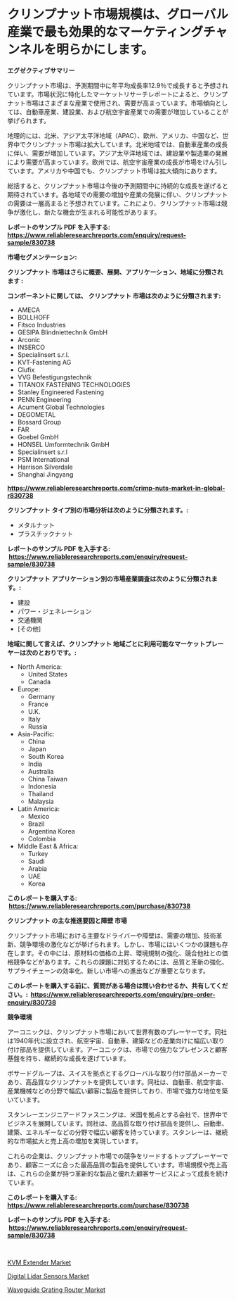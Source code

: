 <p><h1>クリンプナット市場規模は、グローバル産業で最も効果的なマーケティングチャンネルを明らかにします。</h1></p><p><strong>エグゼクティブサマリー</strong></p>
<p><p>クリンプナット市場は、予測期間中に年平均成長率12.9％で成長すると予想されています。市場状況に特化したマーケットリサーチレポートによると、クリンプナット市場はさまざまな産業で使用され、需要が高まっています。市場傾向としては、自動車産業、建設業、および航空宇宙産業での需要が増加していることが挙げられます。</p><p>地理的には、北米、アジア太平洋地域（APAC）、欧州、アメリカ、中国など、世界中でクリンプナット市場は拡大しています。北米地域では、自動車産業の成長に伴い、需要が増加しています。アジア太平洋地域では、建設業や製造業の発展により需要が高まっています。欧州では、航空宇宙産業の成長が市場をけん引しています。アメリカや中国でも、クリンプナット市場は拡大傾向にあります。</p><p>総括すると、クリンプナット市場は今後の予測期間中に持続的な成長を遂げると期待されています。各地域での需要の増加や産業の発展に伴い、クリンプナットの需要は一層高まると予想されています。これにより、クリンプナット市場は競争が激化し、新たな機会が生まれる可能性があります。</p></p>
<p><strong>レポートのサンプル PDF を入手する: <a href="https://www.reliableresearchreports.com/enquiry/request-sample/830738">https://www.reliableresearchreports.com/enquiry/request-sample/830738</a></strong></p>
<p><strong>市場セグメンテーション:</strong></p>
<p><strong> クリンプナット 市場はさらに概要、展開、アプリケーション、地域に分類されます :</strong></p>
<p><strong>コンポーネントに関しては、 クリンプナット 市場は次のように分類されます: &nbsp;</strong></p>
<p><ul><li>AMECA</li><li>BOLLHOFF</li><li>Fitsco Industries</li><li>GESIPA Blindniettechnik GmbH</li><li>Arconic</li><li>INSERCO</li><li>Specialinsert s.r.l.</li><li>KVT-Fastening AG</li><li>Clufix</li><li>VVG Befestigungstechnik</li><li>TITANOX FASTENING TECHNOLOGIES</li><li>Stanley Engineered Fastening</li><li>PENN Engineering</li><li>Acument Global Technologies</li><li>DEGOMETAL</li><li>Bossard Group</li><li>FAR</li><li>Goebel GmbH</li><li>HONSEL Umformtechnik GmbH</li><li>Specialinsert s.r.l</li><li>PSM International</li><li>Harrison Silverdale</li><li>Shanghai Jingyang</li></ul></p>
<p><strong><a href="https://www.reliableresearchreports.com/crimp-nuts-market-in-global-r830738">https://www.reliableresearchreports.com/crimp-nuts-market-in-global-r830738</a></strong></p>
<p><strong> クリンプナット タイプ別の市場分析は次のように分類されます。:</strong></p>
<p><ul><li>メタルナット</li><li>プラスチックナット</li></ul></p>
<p><strong>レポートのサンプル PDF を入手する: &nbsp;<a href="https://www.reliableresearchreports.com/enquiry/request-sample/830738">https://www.reliableresearchreports.com/enquiry/request-sample/830738</a></strong></p>
<p><strong> クリンプナット アプリケーション別の市場産業調査は次のように分類されます。:</strong></p>
<p><ul><li>建設</li><li>パワー・ジェネレーション</li><li>交通機関</li><li>[その他]</li></ul></p>
<p><strong>地域に関して言えば、クリンプナット 地域ごとに利用可能なマーケットプレーヤーは次のとおりです。:</strong></p>
<p><ul>
    <li>
        North America:
        <ul>
            <li>United States</li>
            <li>Canada</li>
        </ul>
    </li>
    <li>
        Europe:
        <ul>
            <li>Germany</li>
            <li>France</li>
            <li>U.K.</li>
            <li>Italy</li>
            <li>Russia</li>
        </ul>
    </li>
    <li>
        Asia-Pacific:
        <ul>
            <li>China</li>
            <li>Japan</li>
            <li>South Korea</li>
            <li>India</li>
            <li>Australia</li>
            <li>China Taiwan</li>
            <li>Indonesia</li>
            <li>Thailand</li>
            <li>Malaysia</li>
        </ul>
    </li>
    <li>
        Latin America:
        <ul>
            <li>Mexico</li>
            <li>Brazil</li>
            <li>Argentina Korea</li>
            <li>Colombia</li>
        </ul>
    </li>
    <li>
        Middle East & Africa:
        <ul>
            <li>Turkey</li>
            <li>Saudi</li>
            <li>Arabia</li>
            <li>UAE</li>
            <li>Korea</li>
        </ul>
    </li>
    </ul></p>
<p><strong>このレポートを購入する: &nbsp;<a href="https://www.reliableresearchreports.com/purchase/830738">https://www.reliableresearchreports.com/purchase/830738</a></strong></p>
<p><strong>クリンプナット の主な推進要因と障壁 市場</strong></p>
<p><p>クリンプナット市場における主要なドライバーや障壁は、需要の増加、技術革新、競争環境の激化などが挙げられます。しかし、市場にはいくつかの課題も存在します。その中には、原材料の価格の上昇、環境規制の強化、競合他社との価格競争などがあります。これらの課題に対処するためには、品質と革新の強化、サプライチェーンの効率化、新しい市場への進出などが重要となります。</p></p>
<p><strong>このレポートを購入する前に、質問がある場合は問い合わせるか、共有してください。:&nbsp; <a href="https://www.reliableresearchreports.com/enquiry/pre-order-enquiry/830738">https://www.reliableresearchreports.com/enquiry/pre-order-enquiry/830738</a></strong></p>
<p><strong>競争環境</strong></p>
<p><p>アーコニックは、クリンプナット市場において世界有数のプレーヤーです。同社は1940年代に設立され、航空宇宙、自動車、建築などの産業向けに幅広い取り付け部品を提供しています。アーコニックは、市場での強力なプレゼンスと顧客基盤を持ち、継続的な成長を遂げています。</p><p>ボサードグループは、スイスを拠点とするグローバルな取り付け部品メーカーであり、高品質なクリンプナットを提供しています。同社は、自動車、航空宇宙、産業機械などの分野で幅広い顧客に製品を提供しており、市場で強力な地位を築いています。</p><p>スタンレーエンジニアードファスニングは、米国を拠点とする会社で、世界中でビジネスを展開しています。同社は、高品質な取り付け部品を提供し、自動車、建築、エネルギーなどの分野で幅広い顧客を持っています。スタンレーは、継続的な市場拡大と売上高の増加を実現しています。</p><p>これらの企業は、クリンプナット市場での競争をリードするトッププレーヤーであり、顧客ニーズに合った最高品質の製品を提供しています。市場規模や売上高は、これらの企業が持つ革新的な製品と優れた顧客サービスによって成長を続けています。</p></p>
<p><strong>このレポートを購入する: &nbsp; <a href="https://www.reliableresearchreports.com/purchase/830738">https://www.reliableresearchreports.com/purchase/830738</a></strong></p>
<p><strong>レポートのサンプル PDF を入手する: &nbsp;<a href="https://www.reliableresearchreports.com/enquiry/request-sample/830738">https://www.reliableresearchreports.com/enquiry/request-sample/830738</a></strong><strong></strong></p>
<p>&nbsp;</p>
<p><p><a href="https://changeable-paste-463.notion.site/KVM-Extender-Market-Focuses-on-Market-Share-Size-and-Projected-Forecast-Till-2031-cf84b0dfcde14af4afbee41fd1d7cfed">KVM Extender Market</a></p><p><a href="https://fuschia-pecorino-a6d.notion.site/Digital-Lidar-Sensors-Market-Research-Report-Its-History-and-Forecast-2024-to-2031-9834e61eaa274d3bb3bf857ad0ae8f0f">Digital Lidar Sensors Market</a></p><p><a href="https://florentine-yuzu-f42.notion.site/Waveguide-Grating-Router-Market-Size-Reveals-the-Best-Marketing-Channels-In-Global-Industry-2838438691364e57adaed6d3e9a74fe4">Waveguide Grating Router Market</a></p></p>